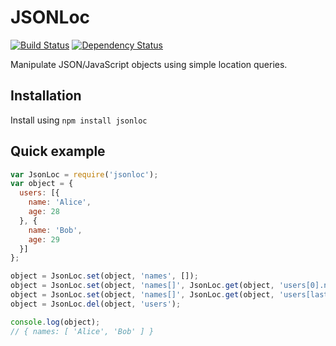 JSONLoc
==================

[![Build Status](https://travis-ci.org/mauritsl/node-jsonloc.svg?branch=master)](https://travis-ci.org/mauritsl/node-jsonloc)
[![Dependency Status](https://david-dm.org/mauritsl/node-jsonloc.svg)](https://david-dm.org/mauritsl/node-jsonloc)

Manipulate JSON/JavaScript objects using simple location queries.

## Installation

Install using ``npm install jsonloc``

## Quick example

```javascript
var JsonLoc = require('jsonloc');
var object = {
  users: [{
    name: 'Alice',
    age: 28
  }, {
    name: 'Bob',
    age: 29
  }]
};

object = JsonLoc.set(object, 'names', []);
object = JsonLoc.set(object, 'names[]', JsonLoc.get(object, 'users[0].name'));
object = JsonLoc.set(object, 'names[]', JsonLoc.get(object, 'users[last].name'));
object = JsonLoc.del(object, 'users');

console.log(object);
// { names: [ 'Alice', 'Bob' ] }
```
